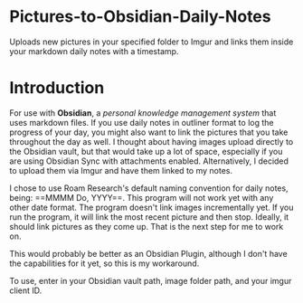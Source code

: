 # Pictures-to-Obsidian-Daily-Notes
Uploads new pictures in your specified folder to Imgur and links them inside your markdown daily notes with a timestamp.  

# Introduction

For use with **Obsidian**, a *personal knowledge management system* that uses markdown files. 
If you use daily notes in outliner format to log the progress of your day, you might also want to link the pictures that you take throughout the day as well. I thought about having images upload directly to the Obsidian vault, but that would take up a lot of space, especially if you are using Obsidian Sync with attachments enabled. Alternatively, I decided to upload them via Imgur and have them linked to my notes. 

I chose to use Roam Research's default naming convention for daily notes, being: ==MMMM Do, YYYY==. This program will not work yet with any other date format. 
The program doesn't link images incrementally yet. If you run the program, it will link the most recent picture and then stop. Ideally, it should link pictures as they come up. That is the next step for me to work on. 

This would probably be better as an Obsidian Plugin, although I don't have the capabilities for it yet, so this is my workaround. 

To use, enter in your Obsidian vault path, image folder path, and your imgur client ID. 
